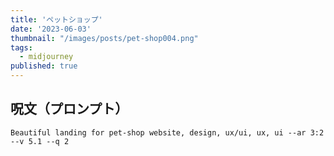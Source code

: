 ```yaml
---
title: 'ペットショップ'
date: '2023-06-03'
thumbnail: "/images/posts/pet-shop004.png"
tags:
  - midjourney
published: true
---
```


## 呪文（プロンプト）
```
Beautiful landing for pet-shop website, design, ux/ui, ux, ui --ar 3:2 --v 5.1 --q 2
```
